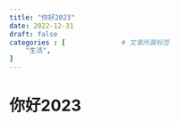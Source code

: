 ```yaml
---
title: "你好2023"
date: 2022-12-31
draft: false
categories : [              # 文章所属标签
    "生活",
]
---
```


# 你好2023